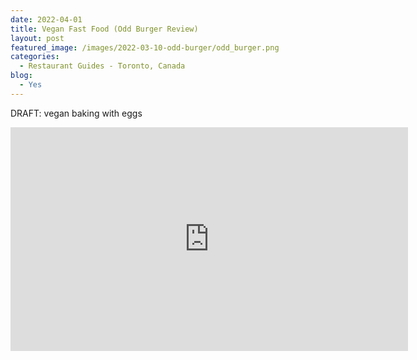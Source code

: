 ```yaml
---
date: 2022-04-01
title: Vegan Fast Food (Odd Burger Review)
layout: post
featured_image: /images/2022-03-10-odd-burger/odd_burger.png
categories:
  - Restaurant Guides - Toronto, Canada
blog:
  - Yes
---
```


DRAFT: vegan baking with eggs

<p align="center">
<iframe width="636" height="358" src="https://www.youtube.com/embed/rrhvH69vbO8" title="YouTube video player" frameborder="0" allow="accelerometer; autoplay; clipboard-write; encrypted-media; gyroscope; picture-in-picture" allowfullscreen></iframe>
</p>
